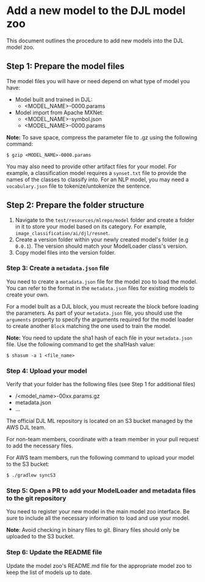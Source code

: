 # Add a new model to the DJL model zoo

This document outlines the procedure to add new models into the DJL model zoo.

## Step 1: Prepare the model files

The model files you will have or need depend on what type of model you have:

- Model built and trained in DJL:
  - <MODEL_NAME>-0000.params
- Model import from Apache MXNet:
  - <MODEL_NAME>-symbol.json
  - <MODEL_NAME>-0000.params

**Note:** To save space, compress the parameter file to .gz using the following command:

```shell
$ gzip <MODEL_NAME>-0000.params
```

You may also need to provide other artifact files for your model.
For example, a classification model requires
a `synset.txt` file to provide the names of the classes to classify into.
For an NLP model, you may need a `vocabulary.json` file to tokenize/untokenize the sentence.

## Step 2: Prepare the folder structure

1. Navigate to the `test/resources/mlrepo/model` folder and create a folder in it to store your model based on its category.
For example, `image_classification/ai/djl/resnet`.
2. Create a version folder within your newly created model's folder (e.g `0.0.1`). The version should match your ModelLoader class's version.
3. Copy model files into the version folder.

### Step 3: Create a `metadata.json` file

You need to create a `metadata.json` file for the model zoo to load the model. You can refer to the format in the `metadata.json` files for existing models to create your own.

For a model built as a DJL block, you must recreate the block before loading the parameters. As part of your `metadata.json` file, you should use the `arguments` property to specify the arguments required for the model loader to create another `Block` matching the one used to train the model.

**Note:** You need to update the sha1 hash of each file in your `metadata.json` file. Use the following command to get the sha1Hash value:

```shell
$ shasum -a 1 <file_name>
```

### Step 4: Upload your model

Verify that your folder has the following files (see Step 1 for additional files)

- <version>/<model_name>-00xx.params.gz
- metadata.json
- ...

The official DJL ML repository is located on an S3 bucket managed by the AWS DJL team.

For non-team members, coordinate with a team member in your pull request to add the necessary files.

For AWS team members, run the following command to upload your model to the S3 bucket:

```shell
$ ./gradlew syncS3
```

### Step 5: Open a PR to add your ModelLoader and metadata files to the git repository

You need to register your new model in the main model zoo interface. Be sure to include all the necessary information to load and use your model.

**Note**: Avoid checking in binary files to git. Binary files should only be uploaded to the S3 bucket.

### Step 6: Update the README file

Update the model zoo's README.md file for the appropriate model zoo to keep the list of models up to date.

